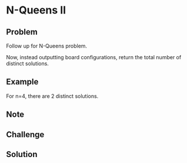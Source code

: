 N-Queens II
===


Problem
-------

Follow up for N-Queens problem.

Now, instead outputting board configurations, return the total number of distinct solutions.

Example
-------

For n=4, there are 2 distinct solutions.

Note
---------

Challenge
---------

Solution
--------

